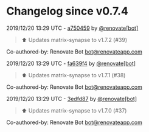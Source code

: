 # Changelog since v0.7.4

2019/12/20 13:29 UTC - [a750459](https://github.com/hassio-addons/addon-matrix/commit/a7504592089877f1ce7b970d2ee38f5e8c07c17d) by [@renovate[bot]](https://github.com/apps/renovate)
> :arrow_up: Updates matrix-synapse to v1.7.2 (#39)



Co-authored-by: Renovate Bot <bot@renovateapp.com> 

2019/12/20 13:29 UTC - [fa639f4](https://github.com/hassio-addons/addon-matrix/commit/fa639f425a84ddf5cb088a388a1d07d2465f66cb) by [@renovate[bot]](https://github.com/apps/renovate)
> :arrow_up: Updates matrix-synapse to v1.7.1 (#38)



Co-authored-by: Renovate Bot <bot@renovateapp.com> 

2019/12/20 13:29 UTC - [3edfd87](https://github.com/hassio-addons/addon-matrix/commit/3edfd87afc0424a37d168432606e7437cb55245b) by [@renovate[bot]](https://github.com/apps/renovate)
> :arrow_up: Updates matrix-synapse to v1.7.0 (#37)



Co-authored-by: Renovate Bot <bot@renovateapp.com> 

